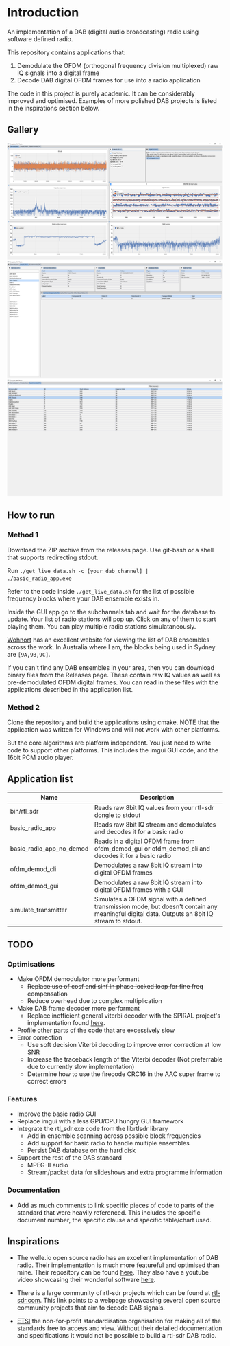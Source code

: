 # Introduction
An implementation of a DAB (digital audio broadcasting) radio using software defined radio. 

This repository contains applications that:
1. Demodulate the OFDM (orthogonal frequency division multiplexed) raw IQ signals into a digital frame
2. Decode DAB digital OFDM frames for use into a radio application

The code in this project is purely academic. It can be considerably improved and optimised. Examples of more polished DAB projects is listed in the inspirations section below.

## Gallery
![OFDM Demodulator GUI](docs/gallery/ofdm_demodulator_gui.png)
![Simple Radio GUI](docs/gallery/simple_radio_gui.png)
![Subchannels List GUI](docs/gallery/subchannels_list_gui.png)

## How to run
### Method 1
Download the ZIP archive from the releases page. 
Use git-bash or a shell that supports redirecting stdout. 

Run <code>./get_live_data.sh -c [your_dab_channel] | ./basic_radio_app.exe</code>

Refer to the code inside <code>./get_live_data.sh</code> for the list of possible frequency blocks where your DAB ensemble exists in.

Inside the GUI app go to the subchannels tab and wait for the database to update. Your list of radio stations will pop up. Click on any of them to start playing them. You can play multiple radio stations simulataneously.

[Wohnort](http://www.wohnort.org/dab/australia.html) has an excellent website for viewing the list of DAB ensembles across the work. In Australia where I am, the blocks being used in Sydney are <code>[9A,9B,9C]</code>.

If you can't find any DAB ensembles in your area, then you can download binary files from the Releases page. These contain raw IQ values as well as pre-demodulated OFDM digital frames. You can read in these files with the applications described in the application list.

### Method 2
Clone the repository and build the applications using cmake. NOTE that the application was written for Windows and will not work with other platforms.

But the core algorithms are platform independent. You just need to write code to support other platforms. This includes the imgui GUI code, and the 16bit PCM audio player.

## Application list
| Name | Description |
| --- | --- |
| bin/rtl_sdr | Reads raw 8bit IQ values from your rtl-sdr dongle to stdout |
| basic_radio_app | Reads raw 8bit IQ stream and demodulates and decodes it for a basic radio |
| basic_radio_app_no_demod | Reads in a digital OFDM frame from ofdm_demod_gui or ofdm_demod_cli and decodes it for a basic radio |
| ofdm_demod_cli | Demodulates a raw 8bit IQ stream into digital OFDM frames |
| ofdm_demod_gui | Demodulates a raw 8bit IQ stream into digital OFDM frames with a GUI |
| simulate_transmitter | Simulates a OFDM signal with a defined transmission mode, but doesn't contain any meaningful digital data. Outputs an 8bit IQ stream to stdout. |

## TODO
### Optimisations
- Make OFDM demodulator more performant
    - ~~Replace use of cosf and sinf in phase locked loop for fine freq compensation~~
    - Reduce overhead due to complex multiplication
- Make DAB frame decoder more performant
    - Replace inefficient general viterbi decoder with the SPIRAL project's implementation found [here](https://www.spiral.net/software/viterbi.html). 
- Profile other parts of the code that are excessively slow
- Error correction
    - Use soft decision Viterbi decoding to improve error correction at low SNR
    - Increase the traceback length of the Viterbi decoder (Not preferrable due to currently slow implementation)
    - Determine how to use the firecode CRC16 in the AAC super frame to correct errors

### Features
- Improve the basic radio GUI
- Replace imgui with a less GPU/CPU hungry GUI framework
- Integrate the rtl_sdr.exe code from the librtlsdr library 
    - Add in ensemble scanning across possible block frequencies
    - Add support for basic radio to handle multiple ensembles
    - Persist DAB database on the hard disk
- Support the rest of the DAB standard
    - MPEG-II audio
    - Stream/packet data for slideshows and extra programme information

### Documentation
- Add as much comments to link specific pieces of code to parts of the standard that were heavily referenced. This includes the specific document number, the specific clause and specific table/chart used.

## Inspirations
- The welle.io open source radio has an excellent implementation of DAB radio. Their implementation is much more featureful and optimised than mine. Their repository can be found [here](https://github.com/albrechtl/welle.io). They also have a youtube video showcasing their wonderful software [here](https://www.youtube.com/watch?v=IJcgdmud-AI). 

- There is a large community of rtl-sdr projects which can be found at [rtl-sdr.com](https://www.rtl-sdr.com/tag/dab/). This link points to a webpage showcasing several open source community projects that aim to decode DAB signals.

- [ETSI](https://www.etsi.org/standards) the non-for-profit standardisation organisation for making all of the standards free to access and view. Without their detailed documentation and specifications it would not be possible to build a rtl-sdr DAB radio.